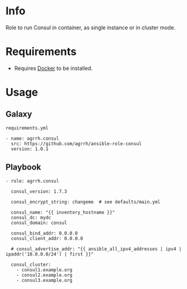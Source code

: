 # Info

Role to run Consul in container, as single instance or in cluster mode.

# Requirements

- Requires [Docker](https://www.docker.com/) to be installed.

# Usage

## Galaxy

`requirements.yml`

```
- name: agrrh.consul
  src: https://github.com/agrrh/ansible-role-consul
  version: 1.0.1
```

## Playbook

```
- role: agrrh.consul

  consul_version: 1.7.3

  consul_encrypt_string: changeme  # see defaults/main.yml

  consul_name: "{{ inventory_hostname }}"
  consul_dc: mydc
  consul_domain: consul

  consul_bind_addr: 0.0.0.0
  consul_client_addr: 0.0.0.0

  # consul_advertise_addr: "{{ ansible_all_ipv4_addresses | ipv4 | ipaddr('10.0.0.0/24') | first }}"

  consul_cluster:
    - consul1.example.org
    - consul2.example.org
    - consul3.example.org
```
